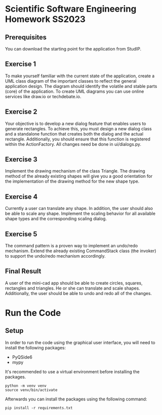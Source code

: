 # Scientific Software Engineering Homework SS2023

## Prerequisites
You can download the starting point for the application from StudIP.

## Exercise 1
To make yourself familiar with the current state of the application, create a UML class diagram of the important classes to reflect the general application design. The diagram should identify the volatile and stable parts (core) of the application. To create UML diagrams you can use online services like draw.io or techdebate.io.

## Exercise 2
Your objective is to develop a new dialog feature that enables users to generate rectangles. To achieve this, you must design a new dialog class and a standalone function that creates both the dialog and the actual rectangle. Additionally, you should ensure that this function is registered within the ActionFactory. All changes need be done in ui/dialogs.py.

## Exercise 3
Implement the drawing mechanism of the class Triangle. The drawing method of the already existing shapes will give you a good orientation for the implementation of the drawing method for the new shape type.

## Exercise 4
Currently a user can translate any shape. In addition, the user should also be able to scale any shape. Implement the scaling behavior for all available shape types and the corresponding scaling dialog.

## Exercise 5
The command pattern is a proven way to implement an undo/redo mechanism. Extend the already existing CommandStack class (the invoker) to support the undo/redo mechanism accordingly.


## Final Result
A user of the mini-cad app should be able to create circles, squares, rectangles and triangles. He or she can translate and scale shapes. Additionally, the user should be able to undo and redo all of the changes.


# Run the Code
## Setup
In order to run the code using the graphical user interface, you will need to install the following packages:
- PyQSide6
- mypy


It's recommended to use a virtual environment before installing the packages.
```
python -m venv venv
source venv/bin/activate
```

Afterwards you can install the packages using the following command:
```
pip install -r requirements.txt
```

